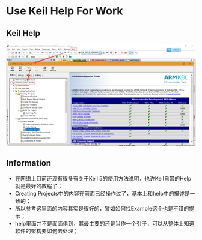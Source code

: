 # Use Keil Help For Work

## Keil Help 

![../img/Keil_User_Help.png](../img/Keil_User_Help.png)

## Information

* 在网络上目前还没有很多有关于Keil 5的使用方法说明，也许Keil自带的Help就是最好的教程了；
* Creating Projects中的内容在前面已经操作过了，基本上和help中的描述是一致的；
* 所以参考这里面的内容其实是很好的，譬如如何找Example这个也是不错的提示；
* help里面并不是面面俱到，其最主要的还是当作一个引子，可以从整体上知道软件的架构要如何去处理；
